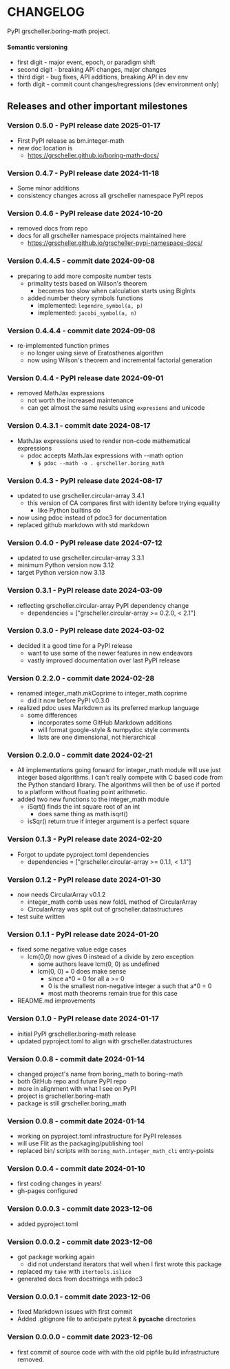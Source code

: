 # CHANGELOG

PyPI grscheller.boring-math project.

#### Semantic versioning

* first digit - major event, epoch, or paradigm shift
* second digit - breaking API changes, major changes
* third digit - bug fixes, API additions, breaking API in dev env
* forth digit - commit count changes/regressions (dev environment only)

## Releases and other important milestones

### Version 0.5.0 - PyPI release date 2025-01-17

* First PyPI release as bm.integer-math
* new doc location is
  * https://grscheller.github.io/boring-math-docs/

### Version 0.4.7 - PyPI release date 2024-11-18

* Some minor additions
* consistency changes across all grscheller namespace PyPI repos

### Version 0.4.6 - PyPI release date 2024-10-20

* removed docs from repo
* docs for all grscheller namespace projects maintained here
  * https://grscheller.github.io/grscheller-pypi-namespace-docs/

### Version 0.4.4.5 - commit date 2024-09-08

* preparing to add more composite number tests
  * primality tests based on Wilson's theorem
    * becomes too slow when calculation starts using BigInts
  * added number theory symbols functions
    * implemented: `legendre_symbol(a, p)`
    * implemented: `jacobi_symbol(a, n)`

### Version 0.4.4.4 - commit date 2024-09-08

* re-implemented function primes
  * no longer using sieve of Eratosthenes algorithm
  * now using Wilson's theorem and incremental factorial generation

### Version 0.4.4 - PyPI release date 2024-09-01

* removed MathJax expressions
  * not worth the increased maintenance
  * can get almost the same results using `expresions` and unicode

### Version 0.4.3.1 - commit date 2024-08-17

* MathJax expressions used to render non-code mathematical expressions
  * pdoc accepts MathJax expressions with --math option
    * `$ pdoc --math -o . grscheller.boring_math`

### Version 0.4.3 - PyPI release date 2024-08-17

* updated to use grscheller.circular-array 3.4.1
  * this version of CA compares first with identity before trying equality
    * like Python builtins do
* now using pdoc instead of pdoc3 for documentation
* replaced github markdown with std markdown

### Version 0.4.0 - PyPI release date 2024-07-12

* updated to use grscheller.circular-array 3.3.1
* minimum Python version now 3.12
* target Python version now 3.13

### Version 0.3.1 - PyPI release date 2024-03-09

* reflecting grscheller.circular-array PyPI dependency change
  * dependencies = ["grscheller.circular-array >= 0.2.0, < 2.1"]

### Version 0.3.0 - PyPI release date 2024-03-02

* decided it a good time for a PyPI release
  * want to use some of the newer features in new endeavors
  * vastly improved documentation over last PyPI release

### Version 0.2.2.0 - commit date 2024-02-28

* renamed integer_math.mkCoprime to integer_math.coprime
  * did it now before PyPI v0.3.0
* realized pdoc uses Markdown as its preferred markup language
  * some differences
    * incorporates some GitHub Markdown additions
    * will format google-style & numpydoc style comments
    * lists are one dimensional, not hierarchical

### Version 0.2.0.0 - commit date 2024-02-21

* All implementations going forward for integer_math module will use
  just integer based algorithms. I can't really compete with C based
  code from the Python standard library. The algorithms will then be
  of use if ported to a platform without floating point arithmetic.
* added two new functions to the integer_math module
  * iSqrt() finds the int square root of an int
    * does same thing as math.isqrt()
  * isSqr() return true if integer argument is a perfect square

### Version 0.1.3 - PyPI release date 2024-02-20

* Forgot to update pyproject.toml dependencies
  * dependencies = ["grscheller.circular-array >= 0.1.1, < 1.1"]

### Version 0.1.2 - PyPI release date 2024-01-30

* now needs CircularArray v0.1.2
  * integer_math comb uses new foldL method of CircularArray
  * CircularArray was split out of grscheller.datastructures
* test suite written

### Version 0.1.1 - PyPI release date 2024-01-20

* fixed some negative value edge cases
  * lcm(0,0) now gives 0 instead of a divide by zero exception
    * some authors leave lcm(0, 0) as undefined
    * lcm(0, 0) = 0 does make sense
      * since a*0 = 0 for all a >= 0
      * 0 is the smallest non-negative integer a such that a*0 = 0
      * most math theorems remain true for this case
* README.md improvements

### Version 0.1.0 - PyPI release date 2024-01-17

* initial PyPI grscheller.boring-math release
* updated pyproject.toml to align with grscheller.datastructures

### Version 0.0.8 - commit date 2024-01-14

* changed project's name from boring_math to boring-math
* both GitHub repo and future PyPI repo
* more in alignment with what I see on PyPI
* project is grscheller.boring-math
* package is still grscheller.boring_math

### Version 0.0.8 - commit date 2024-01-14

* working on pyproject.toml infrastructure for PyPI releases
* will use Flit as the packaging/publishing tool
* replaced bin/ scripts with `boring_math.integer_math_cli` entry-points

### Version 0.0.4 - commit date 2024-01-10

* first coding changes in years!
* gh-pages configured

### Version 0.0.0.3 - commit date 2023-12-06

* added pyproject.toml

### Version 0.0.0.2 - commit date 2023-12-06

* got package working again
  * did not understand iterators that well when I first wrote this package
* replaced my `take` with `itertools.islice`
* generated docs from docstrings with pdoc3

### Version 0.0.0.1 - commit date 2023-12-06

* fixed Markdown issues with first commit
* Added .gitignore file to anticipate pytest & __pycache__ directories
 
### Version 0.0.0.0 - commit date 2023-12-06

* first commit of source code with with the old pipfile build
  infrastructure removed.
